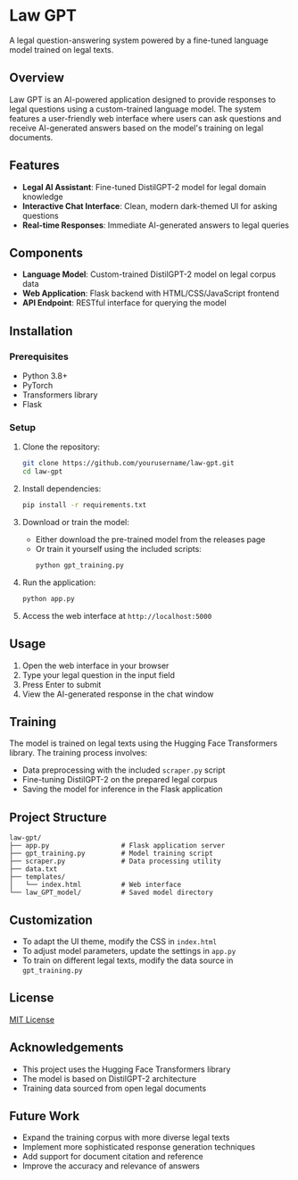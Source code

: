 # Law GPT

A legal question-answering system powered by a fine-tuned language model trained on legal texts.

## Overview

Law GPT is an AI-powered application designed to provide responses to legal questions using a custom-trained language model. The system features a user-friendly web interface where users can ask questions and receive AI-generated answers based on the model's training on legal documents.

## Features

- **Legal AI Assistant**: Fine-tuned DistilGPT-2 model for legal domain knowledge
- **Interactive Chat Interface**: Clean, modern dark-themed UI for asking questions
- **Real-time Responses**: Immediate AI-generated answers to legal queries

## Components

- **Language Model**: Custom-trained DistilGPT-2 model on legal corpus data
- **Web Application**: Flask backend with HTML/CSS/JavaScript frontend
- **API Endpoint**: RESTful interface for querying the model

## Installation

### Prerequisites

- Python 3.8+
- PyTorch
- Transformers library
- Flask

### Setup

1. Clone the repository:
   ```bash
   git clone https://github.com/yourusername/law-gpt.git
   cd law-gpt
   ```

2. Install dependencies:
   ```bash
   pip install -r requirements.txt
   ```

3. Download or train the model:
   - Either download the pre-trained model from the releases page
   - Or train it yourself using the included scripts:
     ```bash
     python gpt_training.py
     ```

4. Run the application:
   ```bash
   python app.py
   ```

5. Access the web interface at `http://localhost:5000`

## Usage

1. Open the web interface in your browser
2. Type your legal question in the input field
3. Press Enter to submit
4. View the AI-generated response in the chat window

## Training

The model is trained on legal texts using the Hugging Face Transformers library. The training process involves:

- Data preprocessing with the included `scraper.py` script
- Fine-tuning DistilGPT-2 on the prepared legal corpus
- Saving the model for inference in the Flask application

## Project Structure

```
law-gpt/
├── app.py                  # Flask application server
├── gpt_training.py         # Model training script
├── scraper.py              # Data processing utility
├── data.txt  
├── templates/
│   └── index.html          # Web interface
└── law_GPT_model/          # Saved model directory
```

## Customization

- To adapt the UI theme, modify the CSS in `index.html`
- To adjust model parameters, update the settings in `app.py`
- To train on different legal texts, modify the data source in `gpt_training.py`

## License

[MIT License](LICENSE)

## Acknowledgements

- This project uses the Hugging Face Transformers library
- The model is based on DistilGPT-2 architecture
- Training data sourced from open legal documents

## Future Work

- Expand the training corpus with more diverse legal texts
- Implement more sophisticated response generation techniques
- Add support for document citation and reference
- Improve the accuracy and relevance of answers
